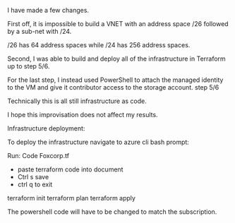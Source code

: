 I have made a few changes.

First off, it is impossible to build a VNET with an address space /26 followed by a sub-net with /24.

/26 has 64 address spaces while /24 has 256 address spaces.

Second, I was able to build and deploy all of the infrastructure in Terraform up to step 5/6.

For the last step, I instead used PowerShell to attach the managed identity to the VM and give it contributor access to the storage account. step 5/6

Technically this is all still infrastructure as code.

I hope this improvisation does not affect my results.


Infrastructure deployment:

To deploy the infrastructure navigate to azure cli bash prompt:

Run:
Code Foxcorp.tf
- paste terraform code into document
- Ctrl s save
- ctrl q to exit

terraform init
terraform plan
terraform apply

The powershell code will have to be changed to match the subscription.

